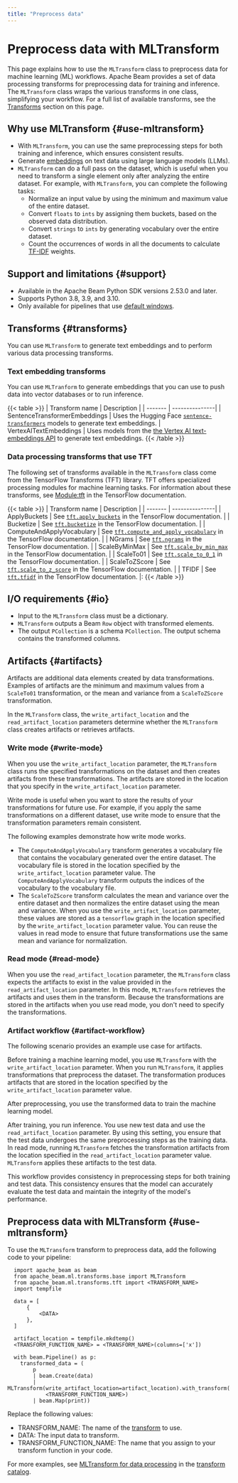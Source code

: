 ```yaml
---
title: "Preprocess data"
---
```

<!--
Licensed under the Apache License, Version 2.0 (the "License");
you may not use this file except in compliance with the License.
You may obtain a copy of the License at

http://www.apache.org/licenses/LICENSE-2.0

Unless required by applicable law or agreed to in writing, software
distributed under the License is distributed on an "AS IS" BASIS,
WITHOUT WARRANTIES OR CONDITIONS OF ANY KIND, either express or implied.
See the License for the specific language governing permissions and
limitations under the License.
-->

# Preprocess data with MLTransform

This page explains how to use the `MLTransform` class to preprocess data for machine learning (ML)
workflows. Apache Beam provides a set of data processing transforms for
preprocessing data for training and inference. The `MLTransform` class wraps the
various transforms in one class, simplifying your workflow. For a full list of
available transforms, see the [Transforms](#transforms) section on this page.

## Why use MLTransform {#use-mltransform}

-   With `MLTransform`, you can use the same preprocessing steps for both
    training and inference, which ensures consistent results.
-   Generate [embeddings](https://en.wikipedia.org/wiki/Embedding) on text data using large language models (LLMs).
-   `MLTransform` can do a full pass on the dataset, which is useful when
    you need to transform a single element only after analyzing the entire
    dataset. For example, with `MLTransform`, you can complete the following tasks:
    -   Normalize an input value by using the minimum and maximum value
        of the entire dataset.
    -   Convert `floats` to `ints` by assigning them buckets, based on
        the observed data distribution.
    -   Convert `strings` to `ints` by generating vocabulary over the
        entire dataset.
    -   Count the occurrences of words in all the documents to calculate
        [TF-IDF](https://en.wikipedia.org/wiki/Tf%E2%80%93idf)
        weights.
## Support and limitations {#support}

-   Available in the Apache Beam Python SDK versions 2.53.0 and later.
-   Supports Python 3.8, 3.9, and 3.10.
-   Only available for pipelines that use [default windows](/documentation/programming-guide/#single-global-window).

## Transforms {#transforms}

You can use `MLTransform` to generate text embeddings and to perform various data processing transforms.

### Text embedding transforms

You can use `MLTranform` to generate embeddings that you can use to push data into vector databases or to run inference.

{{< table >}}
| Transform name | Description |
| ------- | ---------------|
| SentenceTransformerEmbeddings | Uses the Hugging Face [`sentence-transformers`](https://huggingface.co/sentence-transformers) models to generate text embeddings.
| VertexAITextEmbeddings | Uses models from the [the Vertex AI text-embeddings API](https://cloud.google.com/vertex-ai/docs/generative-ai/embeddings/get-text-embeddings) to generate text embeddings.
{{< /table >}}


### Data processing transforms that use TFT

The following set of transforms available in the `MLTransform` class come from
the TensorFlow Transforms (TFT) library. TFT offers specialized processing
modules for machine learning tasks. For information about these transforms, see
[Module:tft](https://www.tensorflow.org/tfx/transform/api_docs/python/tft) in the
TensorFlow documentation.

{{< table >}}
| Transform name | Description |
| ------- | ---------------|
| ApplyBuckets | See [`tft.apply_buckets`](https://www.tensorflow.org/tfx/transform/api_docs/python/tft/apply_buckets) in the TensorFlow documentation. |
| Bucketize | See [`tft.bucketize`](https://www.tensorflow.org/tfx/transform/api_docs/python/tft/bucketize) in the TensorFlow documentation. |
| ComputeAndApplyVocabulary | See [`tft.compute_and_apply_vocabulary`](https://www.tensorflow.org/tfx/transform/api_docs/python/tft/compute_and_apply_vocabulary) in the TensorFlow documentation. |
| NGrams | See [`tft.ngrams`](https://www.tensorflow.org/tfx/transform/api_docs/python/tft/ngrams) in the TensorFlow documentation. |
| ScaleByMinMax | See [`tft.scale_by_min_max`](https://www.tensorflow.org/tfx/transform/api_docs/python/tft/scale_by_min_max) in the TensorFlow documentation. |
| ScaleTo01 | See [`tft.scale_to_0_1`](https://www.tensorflow.org/tfx/transform/api_docs/python/tft/scale_to_0_1) in the TensorFlow documentation. |
| ScaleToZScore | See [`tft.scale_to_z_score`](https://www.tensorflow.org/tfx/transform/api_docs/python/tft/scale_to_z_score) in the TensorFlow documentation. |
| TFIDF | See [`tft.tfidf`](https://www.tensorflow.org/tfx/transform/api_docs/python/tft/tfidf) in the TensorFlow documentation. |:
{{< /table >}}

## I/O requirements {#io}

-   Input to the `MLTransform` class must be a dictionary.
-   `MLTransform` outputs a Beam `Row` object with transformed elements.
-   The output `PCollection` is a schema `PCollection`. The output schema
    contains the transformed columns.

## Artifacts {#artifacts}

Artifacts are additional data elements created by data transformations.
Examples of artifacts are the minimum and maximum values from a `ScaleTo01`
transformation, or the mean and variance from a `ScaleToZScore`
transformation.

In the `MLTransform` class, the `write_artifact_location` and the
`read_artifact_location` parameters determine
whether the `MLTransform` class creates artifacts or retrieves
artifacts.

### Write mode {#write-mode}

When you use the `write_artifact_location` parameter, the `MLTransform` class runs the
specified transformations on the dataset and then creates artifacts from these
transformations. The artifacts are stored in the location that you specify in
the `write_artifact_location` parameter.

Write mode is useful when you want to store the results of your transformations
for future use. For example, if you apply the same transformations on a
different dataset, use write mode to ensure that the transformation parameters
remain consistent.

The following examples demonstrate how write mode works.

-   The `ComputeAndApplyVocabulary` transform generates a vocabulary file that contains the
    vocabulary generated over the entire dataset. The vocabulary file is stored in
    the location specified by the `write_artifact_location` parameter value.
    The `ComputeAndApplyVocabulary`
    transform outputs the indices of the vocabulary to the vocabulary file.
-   The `ScaleToZScore` transform calculates the mean and variance over the entire dataset
    and then normalizes the entire dataset using the mean and variance.
    When you use the `write_artifact_location` parameter, these
    values are stored as a `tensorflow` graph in the location specified by
    the `write_artifact_location` parameter value. You can reuse the values in read mode
    to ensure that future transformations use the same mean and variance for normalization.

### Read mode {#read-mode}

When you use the `read_artifact_location` parameter, the `MLTransform` class expects the
artifacts to exist in the value provided in the `read_artifact_location` parameter.
In this mode, `MLTransform` retrieves the artifacts and uses them in the
transform. Because the transformations are stored in the artifacts when you use
read mode, you don't need to specify the transformations.

### Artifact workflow {#artifact-workflow}

The following scenario provides an example use case for artifacts.

Before training a machine learning model, you use `MLTransform` with the
`write_artifact_location` parameter.
When you run `MLTransform`, it applies transformations that preprocess the
dataset. The transformation produces artifacts that are stored in the location
specified by the `write_artifact_location` parameter value.

After preprocessing, you use the transformed data to train the machine learning
model.

After training, you run inference. You use new test data and use the
`read_artifact_location` parameter. By using this setting, you ensure that the test
data undergoes the same preprocessing steps as the training data. In read
mode, running `MLTransform` fetches the transformation artifacts from the
location specified in the `read_artifact_location` parameter value.
`MLTransform` applies these artifacts to the test data.

This workflow provides consistency in preprocessing steps for both training and
test data. This consistency ensures that the model can accurately evaluate the
test data and maintain the integrity of the model's performance.

## Preprocess data with MLTransform {#use-mltransform}

To use the `MLTransform` transform to preprocess data, add the following code to
your pipeline:

```
  import apache_beam as beam
  from apache_beam.ml.transforms.base import MLTransform
  from apache_beam.ml.transforms.tft import <TRANSFORM_NAME>
  import tempfile

  data = [
      {
          <DATA>
      },
  ]

  artifact_location = tempfile.mkdtemp()
  <TRANSFORM_FUNCTION_NAME> = <TRANSFORM_NAME>(columns=['x'])

  with beam.Pipeline() as p:
    transformed_data = (
        p
        | beam.Create(data)
        | MLTransform(write_artifact_location=artifact_location).with_transform(
            <TRANSFORM_FUNCTION_NAME>)
        | beam.Map(print))
```

Replace the following values:

-   TRANSFORM_NAME: The name of the [transform](#transforms) to use.
-   DATA: The input data to transform.
-   TRANSFORM_FUNCTION_NAME: The name that you assign to your transform
    function in your code.

For more examples, see
[MLTransform for data processing](/documentation/transforms/python/elementwise/mltransform)
in the [transform catalog](/documentation/transforms/python/overview/).
